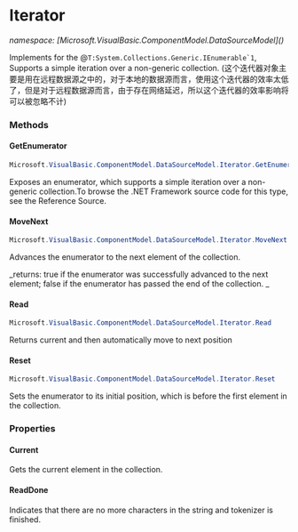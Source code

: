 ﻿# Iterator
_namespace: [Microsoft.VisualBasic.ComponentModel.DataSourceModel](<a href="#" onClick="load('/docs/Microsoft.VisualBasic.ComponentModel.DataSourceModel/index.md')"></a>)_

Implements for the @``T:System.Collections.Generic.IEnumerable`1``, Supports a simple iteration over a non-generic collection.
 (这个迭代器对象主要是用在远程数据源之中的，对于本地的数据源而言，使用这个迭代器的效率太低了，但是对于远程数据源而言，由于存在网络延迟，所以这个迭代器的效率影响将可以被忽略不计)



### Methods

#### GetEnumerator
```csharp
Microsoft.VisualBasic.ComponentModel.DataSourceModel.Iterator.GetEnumerator
```
Exposes an enumerator, which supports a simple iteration over a non-generic collection.To
 browse the .NET Framework source code for this type, see the Reference Source.

#### MoveNext
```csharp
Microsoft.VisualBasic.ComponentModel.DataSourceModel.Iterator.MoveNext
```
Advances the enumerator to the next element of the collection.

_returns: 
 true if the enumerator was successfully advanced to the next element; false if the enumerator has passed the end of the collection.
 _

#### Read
```csharp
Microsoft.VisualBasic.ComponentModel.DataSourceModel.Iterator.Read
```
Returns current and then automatically move to next position

#### Reset
```csharp
Microsoft.VisualBasic.ComponentModel.DataSourceModel.Iterator.Reset
```
Sets the enumerator to its initial position, which is before the first element in the collection.


### Properties

#### Current
Gets the current element in the collection.
#### ReadDone
Indicates that there are no more characters in the string and tokenizer is finished.

